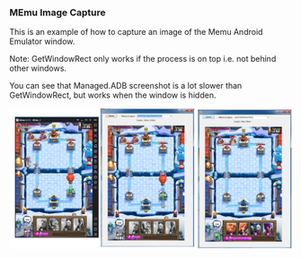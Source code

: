﻿### MEmu Image Capture

This is an example of how to capture an image of the Memu Android Emulator window.

Note: GetWindowRect only works if the process is on top i.e. not behind other windows.

You can see that Managed.ADB screenshot is a lot slower than GetWindowRect, but works when the window is hidden.


![Screenshot](/Screen.png "Screenshot")

